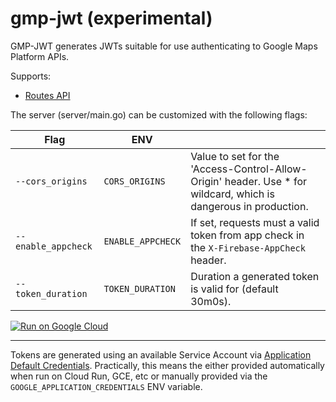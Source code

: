 # gmp-jwt (experimental)

GMP-JWT generates JWTs suitable for use authenticating to Google Maps Platform APIs.

Supports:

* [Routes API](https://developers.google.com/maps/documentation/routes)

The server (server/main.go) can be customized with the following flags:

| Flag               | ENV               | |
|--------------------|-------------------|-|
| `--cors_origins`   | `CORS_ORIGINS`    | Value to set for the 'Access-Control-Allow-Origin' header.  Use * for wildcard, which is dangerous in production. |
| `--enable_appcheck`| `ENABLE_APPCHECK` | If set, requests must a valid token from app check in the `X-Firebase-AppCheck` header.                           |
| `--token_duration` | `TOKEN_DURATION`  | Duration a generated token is valid for (default 30m0s).                                                          |

[![Run on Google Cloud](https://deploy.cloud.run/button.svg)](https://deploy.cloud.run)

------

Tokens are generated using an available Service Account via [Application Default Credentials](https://cloud.google.com/docs/authentication/provide-credentials-adc).
Practically, this means the either provided automatically when run on Cloud Run, GCE, etc
or manually provided via the `GOOGLE_APPLICATION_CREDENTIALS` ENV variable.